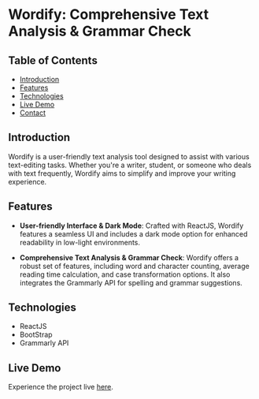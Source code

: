 # Wordify: Comprehensive Text Analysis & Grammar Check

## Table of Contents
- [Introduction](#introduction)
- [Features](#features)
- [Technologies](#technologies)
- [Live Demo](#live-demo)
- [Contact](#contact)

## Introduction
Wordify is a user-friendly text analysis tool designed to assist with various text-editing tasks. Whether you're a writer, student, or someone who deals with text frequently, Wordify aims to simplify and improve your writing experience.

## Features

- **User-friendly Interface & Dark Mode**: Crafted with ReactJS, Wordify features a seamless UI and includes a dark mode option for enhanced readability in low-light environments.
  
- **Comprehensive Text Analysis & Grammar Check**: Wordify offers a robust set of features, including word and character counting, average reading time calculation, and case transformation options. It also integrates the Grammarly API for spelling and grammar suggestions.

## Technologies

- ReactJS
- BootStrap
- Grammarly API

## Live Demo
Experience the project live [here](https://wordify-kappa.vercel.app).


